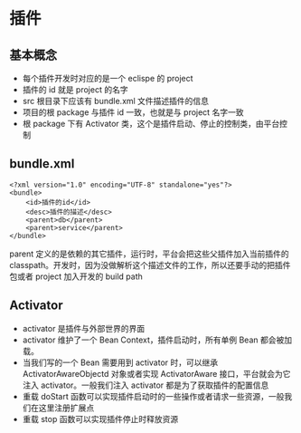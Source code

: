 # 插件

## 基本概念

- 每个插件开发时对应的是一个 eclispe 的 project
- 插件的 id 就是 project 的名字
- src 根目录下应该有 bundle.xml 文件描述插件的信息
- 项目的根 package 与插件 id 一致，也就是与 project 名字一致
- 根 package 下有 Activator 类，这个是插件启动、停止的控制类，由平台控制

## bundle.xml

```
<?xml version="1.0" encoding="UTF-8" standalone="yes"?>
<bundle>
	<id>插件的id</id>
	<desc>插件的描述</desc>
	<parent>db</parent>
	<parent>service</parent>
</bundle>
```

parent 定义的是依赖的其它插件，运行时，平台会把这些父插件加入当前插件的 classpath。开发时，因为没做解析这个描述文件的工作，所以还要手动的把插件包或者 project 加入开发的 build path

## Activator

- activator 是插件与外部世界的界面
- activator 维护了一个 Bean Context，插件启动时，所有单例 Bean 都会被加载。
- 当我们写的一个 Bean 需要用到 activator 时，可以继承 ActivatorAwareObjectd 对象或者实现 ActivatorAware 接口，平台就会为它注入 activator。一般我们注入 activator 都是为了获取插件的配置信息
- 重载 doStart 函数可以实现插件启动时的一些操作或者请求一些资源，一般我们在这里注册扩展点
- 重载 stop 函数可以实现插件停止时释放资源
